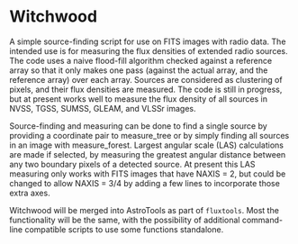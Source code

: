 # Witchwood
A simple source-finding script for use on FITS images with radio data. The intended use is for measuring the flux densities of extended radio sources.  The code uses a naive flood-fill algorithm checked against a reference array so that it only makes one pass (against the actual array, and the reference array) over each array. Sources are considered as clustering of pixels, and their flux densities are measured. The code is still in progress, but at present works well to measure the flux density of all sources in NVSS, TGSS, SUMSS, GLEAM, and VLSSr images.

Source-finding and measuring can be done to find a single source by providing a coordinate pair to measure_tree or by simply finding all sources in an image with measure_forest.  Largest angular scale (LAS) calculations are made if selected, by measuring the greatest angular distance between any two boundary pixels of a detected source. At present this LAS measuring only works with FITS images that have NAXIS = 2, but could be changed to allow NAXIS = 3/4 by adding a few lines to incorporate those extra axes.


Witchwood will be merged into AstroTools as part of ``fluxtools``. Most the functionality will be the same, with the possibility of additional command-line compatible scripts to use some functions standalone. 
